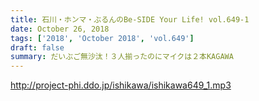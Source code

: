 ```yaml
---
title: 石川・ホンマ・ぶるんのBe-SIDE Your Life! vol.649-1
date: October 26, 2018
tags: ['2018', 'October 2018', 'vol.649']
draft: false
summary: だいぶご無沙汰！３人揃ったのにマイクは２本KAGAWA
---
```


http://project-phi.ddo.jp/ishikawa/ishikawa649_1.mp3
